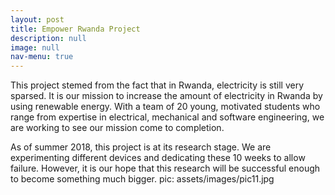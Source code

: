 ```yaml
---
layout: post
title: Empower Rwanda Project
description: null
image: null
nav-menu: true
---
```


This project stemed from the fact that in Rwanda, electricity is still very sparsed. It is our mission to increase the amount of electricity in Rwanda by using renewable energy. With a team of 20 young, motivated students who range from expertise in electrical, mechanical and software engineering, we are working to see our mission come to completion. 

As of summer 2018, this project is at its research stage. We are experimenting different devices and dedicating these 10 weeks to allow failure. However, it is our hope that this research will be successful enough to become something much bigger. 
pic: assets/images/pic11.jpg
